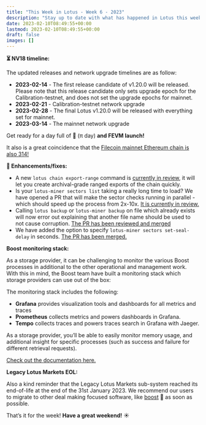 ```yaml
---
title: "This Week in Lotus - Week 6 - 2023"
description: "Stay up to date with what has happened in Lotus this week"
date: 2023-02-10T08:49:55+00:00
lastmod: 2023-02-10T08:49:55+00:00
draft: false
images: []
---
```


**:hourglass_flowing_sand: NV18 timeline:**

The updated releases and network upgrade timelines are as follow:

- **2023-02-14** - The first release candidate of v1.20.0 will be released. Please note that this release candidate only sets upgrade epoch for the Calibration-testnet, and does not set the upgrade epochs for mainnet.
- **2023-02-21** - Calibration-testnet network upgrade
- **2023-02-28** - The final Lotus v1.20.0 will be released with everything set for mainnet.
- **2023-03-14** - The mainnet network upgrade

Get ready for a day full of :pie: (π day) **and FEVM launch!**

It also is a great coincidence that the [Filecoin mainnet Ethereum chain is also 314!](https://chainlist.org/chain/314)

**:toolbox: Enhancements/fixes:**

- A new `lotus chain export-range` command is [currently in review](https://github.com/filecoin-project/lotus/pull/10145), it will let you create archival-grade ranged exports of the chain quickly.
- Is your `lotus-miner sectors list` taking a really long time to load? We have opened a PR that will make the sector checks running in parallel - which should speed up the process from 2x-10x. [It is currently in review.](https://github.com/filecoin-project/lotus/pull/10202)
- Calling `lotus backup` or `lotus-miner backup` on file which already exists will now error out explaining that another file name should be used to not cause corruption. [The PR has been reviewed and merged](https://github.com/filecoin-project/lotus/pull/10209)
- We have added the option to specify `lotus-miner sectors set-seal-delay` in seconds. [The PR has been merged.](https://github.com/filecoin-project/lotus/pull/10208)

**Boost monitoring stack:**

As a storage provider, it can be challenging to monitor the various Boost processes in additional to the other operational and management work. With this in mind, the Boost team have built a monitoring stack which storage providers can use out of the box:

The monitoring stack includes the following:
- **Grafana** provides visualization tools and dashboards for all metrics and traces
- **Prometheus** collects metrics and powers dashboards in Grafana.
- **Tempo** collects traces and powers traces search in Grafana with Jaeger.

As a storage provider, you’ll be able to easily monitor memory usage, and additional insight for specific processes (such as success and failure for different retrieval requests).

[Check out the documentation here.](https://boost.filecoin.io/tutorials/setting-up-a-monitoring-stack-for-boost)

**Legacy Lotus Markets EOL:**

Also a kind reminder that the Legacy Lotus Markets sub-system reached its end-of-life at the end of the 31st January 2023. We recommend our users to migrate to other deal making focused software, like [boost](https://boost.filecoin.io/) :blue_heart: as soon as possible.

That’s it for the week! **Have a great weekend!** :sunny: